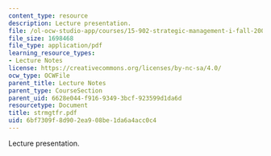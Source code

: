 ```yaml
---
content_type: resource
description: Lecture presentation.
file: /ol-ocw-studio-app/courses/15-902-strategic-management-i-fall-2006/6bf7309f8d902ea908be1da6a4acc0c4_strmgtfr.pdf
file_size: 1698468
file_type: application/pdf
learning_resource_types:
- Lecture Notes
license: https://creativecommons.org/licenses/by-nc-sa/4.0/
ocw_type: OCWFile
parent_title: Lecture Notes
parent_type: CourseSection
parent_uid: 6628e044-f916-9349-3bcf-923599d1da6d
resourcetype: Document
title: strmgtfr.pdf
uid: 6bf7309f-8d90-2ea9-08be-1da6a4acc0c4
---
```

Lecture presentation.